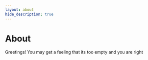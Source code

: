 ```yaml
---
layout: about
hide_description: true
---
```


# About
Greetings!
You may get a feeling that its too empty and you are right
